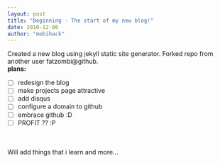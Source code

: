 ```yaml
---
layout: post
title: "Beginning - The start of my new blog!"
date: 2016-12-06
author: "mobihack"
---
```

Created a new blog using jekyll static site generator. Forked repo from another user fatzombi@github.
<br><b>plans:</b>
- [ ] redesign the blog
- [ ] make projects page attractive
- [ ] add disqus
- [ ] configure a domain to github
- [ ] embrace github :D
- [ ] PROFIT ?? :P
<br>
<br>Will add things that i learn and more...
